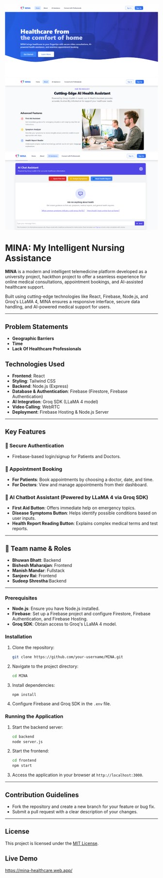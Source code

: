 ![forgit](https://github.com/sanjeevRae/MINA/blob/main/client/src/assets/Screenshot%202025-04-20%20163651.png)
![forgit](https://github.com/sanjeevRae/MINA/blob/main/client/src/assets/Screenshot%202025-04-20%20163734.png)
![forgit](https://github.com/sanjeevRae/MINA/blob/main/client/src/assets/Screenshot%202025-04-20%20164155.png)

# MINA: My Intelligent Nursing Assistance

**MINA** is a modern and intelligent telemedicine platform developed as a university project, hackthon project to offer a seamless experience for online medical consultations, appointment bookings, and AI-assisted healthcare support.

Built using cutting-edge technologies like React, Firebase, Node.js, and Groq's LLaMA 4, MINA ensures a responsive interface, secure data handling, and AI-powered medical support for users.

---
## Problem Statements
- **Geographic Barriers**
- **Time**
- **Lack Of Healthcare Professionals**

## Technologies Used

- **Frontend**: React
- **Styling**: Tailwind CSS
- **Backend**: Node.js (Express)
- **Database & Authentication**: Firebase (Firestore, Firebase Authentication)
- **AI Integration**: Groq SDK (LLaMA 4 model)
- **Video Calling**: WebRTC
- **Deployment**: Firebase Hosting & Node.js Server

---

## Key Features

### 🔐 Secure Authentication
- Firebase-based login/signup for Patients and Doctors.

### 📅 Appointment Booking
- **For Patients**: Book appointments by choosing a doctor, date, and time.
- **For Doctors**: View and manage appointments from their dashboard.

### 🤖 AI Chatbot Assistant (Powered by LLaMA 4 via Groq SDK)
- **First Aid Button**: Offers immediate help on emergency topics.
- **Disease Symptoms Button**: Helps identify possible conditions based on user inputs.
- **Health Report Reading Button**: Explains complex medical terms and test reports.

---

## 🎥 Team name & Roles
- **Bhuwan Bhatt**: Backend
- **Bishesh Maharajan**: Frontend
- **Manish Mandar**: Fullstack
- **Sanjeev Rai**: Frontend
- **Sudeep Shrestha**:Backend

---
### Prerequisites
- **Node.js**: Ensure you have Node.js installed.
- **Firebase**: Set up a Firebase project and configure Firestore, Firebase Authentication, and Firebase Hosting.
- **Groq SDK**: Obtain access to Groq's LLaMA 4 model.

### Installation
1. Clone the repository:
   ```bash
   git clone https://github.com/your-username/MINA.git
   ```
2. Navigate to the project directory:
   ```bash
   cd MINA
   ```
3. Install dependencies:
   ```bash
   npm install
   ```
4. Configure Firebase and Groq SDK in the `.env` file.

### Running the Application
1. Start the backend server:
   ```bash
   cd backend
   node server.js
   ```
2. Start the frontend:
   ```bash
   cd frontend
   npm start
   ```
3. Access the application in your browser at `http://localhost:3000`.

---

## Contribution Guidelines
- Fork the repository and create a new branch for your feature or bug fix.
- Submit a pull request with a clear description of your changes.

---

## License
This project is licensed under the [MIT License](LICENSE).


## Live Demo
https://mina-healthcare.web.app/

